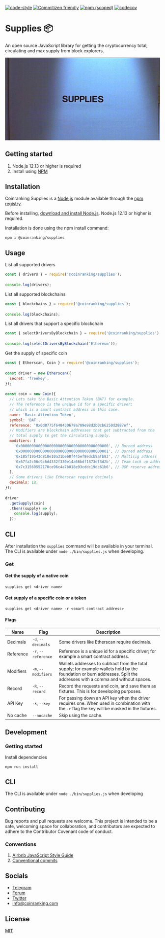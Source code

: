 [![code-style](https://img.shields.io/badge/code%20style-airbnb-brightgreen.svg?style=flat-square)](https://github.com/airbnb/javascript)
[![Commitizen friendly](https://img.shields.io/badge/commitizen-friendly-brightgreen.svg?style=flat-square)](http://commitizen.github.io/cz-cli/)
[![npm (scoped)](https://img.shields.io/npm/v/@coinranking/supplies)](https://www.npmjs.com/package/@coinranking/supplies)
[![codecov](https://img.shields.io/codecov/c/github/coinranking/supplies/master.svg?style=shield)](https://codecov.io/gh/coinranking/supplies)

# Supplies 📦

An open source JavaScript library for getting the cryptocurrency total, circulating and max supply from block explorers.

![](supplies.gif)

## Getting started

1. Node.js 12.13 or higher is required
2. Install using [NPM](https://www.npmjs.com/package/@coinranking/supplies)

## Installation

Coinranking Supplies is a [Node.js](https://nodejs.org/) module available through the [npm registry](https://www.npmjs.com/package/@coinranking/supplies).

Before installing, [download and install Node.js](https://nodejs.org/en/download/).
Node.js 12.13 or higher is required.

Installation is done using the npm install command:

```shell
npm i @coinranking/supplies
```

## Usage

List all supported drivers

```Javascript
const { drivers } = require('@coinranking/supplies');

console.log(drivers);
```

List all supported blockchains

```Javascript
const { blockchains } = require('@coinranking/supplies');

console.log(blockchains);
```

List all drivers that support a specific blockchain

```Javascript
const { selectDriversByBlockchain } = require('@coinranking/supplies');

console.log(selectDriversByBlockchain('Ethereum'));
```

Get the supply of specific coin

```Javascript
const { Etherscan, Coin } = require('@coinranking/supplies');

const driver = new Etherscan({
  secret: 'freekey',
});

const coin = new Coin({
  // Lets take the Basic Attention Token (BAT) for example.
  // The reference is the unique id for a specific driver;
  // which is a smart contract address in this case.
  name: 'Basic Attention Token',
  symbol: 'BAT',
  reference: '0x0d8775f648430679a709e98d2b0cb6250d2887ef',
  // Modifiers are blockchain addresses that get subtracted from the
  // total supply to get the circulating supply.
  modifiers: [
    '0x0000000000000000000000000000000000000000', // Burned address
    '0x0000000000000000000000000000000000000001', // Burned address
    '0x185f19b43d818e10a31be68f445ef8edcb8afb83', // Multisig address
    '0x67fa2c06c9c6d4332f330e14a66bdf1873ef3d2b', // Team Lock up address
    '0x7c31560552170ce96c4a7b018e93cddc19dc61b6', // UGP reserve address
  ],
  // Some drivers like Etherscan require decimals
  decimals: 18,
});

driver
  .getSupply(coin)
  .then((supply) => {
    console.log(supply);
  });
```

## CLI

After installation the `supplies` command will be available in your terminal. The CLI is available under `node ./bin/supplies.js` when developing.

### Get

#### Get the supply of a native coin

```shell
supplies get <driver name>
```

#### Get supply of a specific coin or a token

```shell
supplies get <driver name> -r <smart contract address>
```

#### Flags


| Name      | Flag                    | Description
| ----------| ------------------------| ---
| Decimals  | `-d`, `--decimals`      | Some drivers like Etherscan require decimals.
| Reference | `-r`, `--reference`     | Reference is a unique id for a specific driver; for example a smart contract address.
| Modifiers | `-m`, `--modifiers`     | Wallets addresses to subtract from the total supply; for example wallets hold by the foundation or burn addresses. Split the addresses with a comma and without spaces.
| Record    | `-R`, `--record`        | Record the requests and coin, and save them as fixtures. This is for developing purposes.
| API Key   | `-k`, `--key`           | For passing down an API key when the driver requires one. When used in combination with the `-r` flag the key will be masked in the fixtures.
| No cache  | `--nocache`             | Skip using the cache.

## Development

### Getting started

Install dependencies

```shell
npm run install
```

## CLI

The CLI is available under `node ./bin/supplies.js` when developing

## Contributing

Bug reports and pull requests are welcome. This project is intended to be a safe, welcoming space for collaboration, and contributors are expected to adhere to the Contributor Covenant code of conduct.

### Conventions

1. [Airbnb JavaScript Style Guide](https://github.com/airbnb/javascript)
2. [Conventional commits](https://www.conventionalcommits.org/en/v1.0.0-beta.4/)

## Socials

- [Telegram](https://t.me/CoinrankingOfficial)
- [Forum](https://community.coinranking.com/c/developers/20)
- [Twitter](https://twitter.com/coinranking)
- [info@coinranking.com](mailto:info@coinranking.com)

## License

[MIT](LICENSE)
